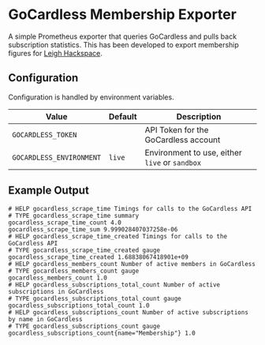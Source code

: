 # GoCardless Membership Exporter

A simple Prometheus exporter that queries GoCardless and pulls back subscription statistics. This has been developed to export membership figures for [Leigh Hackspace](https://leighhack.org).

## Configuration

Configuration is handled by environment variables.

| Value                    | Default | Description                                    |
| ------------------------ | ------- | ---------------------------------------------- |
| `GOCARDLESS_TOKEN`       |         | API Token for the GoCardless account           |
| `GOCARDLESS_ENVIRONMENT` | `live`  | Environment to use, either `live` or `sandbox` |

## Example Output

```
# HELP gocardless_scrape_time Timings for calls to the GoCardless API
# TYPE gocardless_scrape_time summary
gocardless_scrape_time_count 4.0
gocardless_scrape_time_sum 9.999028407037258e-06
# HELP gocardless_scrape_time_created Timings for calls to the GoCardless API
# TYPE gocardless_scrape_time_created gauge
gocardless_scrape_time_created 1.68838067418901e+09
# HELP gocardless_members_count Number of active members in GoCardless
# TYPE gocardless_members_count gauge
gocardless_members_count 1.0
# HELP gocardless_subscriptions_total_count Number of active subscriptions in GoCardless
# TYPE gocardless_subscriptions_total_count gauge
gocardless_subscriptions_total_count 1.0
# HELP gocardless_subscriptions_count Number of active subscriptions by name in GoCardless
# TYPE gocardless_subscriptions_count gauge
gocardless_subscriptions_count{name="Membership"} 1.0
```